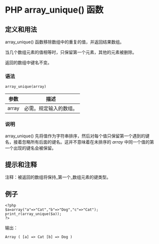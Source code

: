 # PHP array_unique() 函数



## 定义和用法

array_unique() 函数移除数组中的重复的值，并返回结果数组。

当几个数组元素的值相等时，只保留第一个元素，其他的元素被删除。

返回的数组中键名不变。

### 语法

```
array_unique(array)
```

| 参数 | 描述 |
| --- | --- |
| array | 必需。规定输入的数组。 |

### 说明

array_unique() 先将值作为字符串排序，然后对每个值只保留第一个遇到的键名，接着忽略所有后面的键名。这并不意味着在未排序的 _array_ 中同一个值的第一个出现的键名会被保留。

## 提示和注释

注释：被返回的数组将保持_第一个_数组元素的键类型。

## 例子

```
<?php
$a=array("a"=>"Cat","b"=>"Dog","c"=>"Cat");
print_r(array_unique($a));
?>
```

输出：

```
Array ( [a] => Cat [b] => Dog )
```



